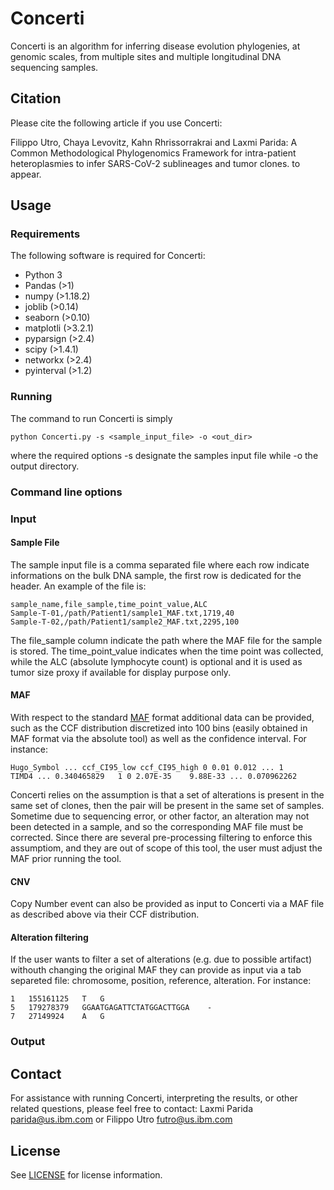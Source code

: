 # Concerti

Concerti is an algorithm for inferring disease evolution phylogenies, at genomic scales, from multiple sites and multiple longitudinal DNA sequencing samples.

## Citation

Please cite the following article if you use Concerti:

Filippo Utro, Chaya Levovitz, Kahn Rhrissorrakrai and Laxmi Parida: A Common Methodological Phylogenomics Framework for intra-patient heteroplasmies to infer SARS-CoV-2 sublineages and tumor clones. to appear.


## Usage

### Requirements

The following software is required for Concerti:

- Python 3
- Pandas (>1)
- numpy (>1.18.2)
- joblib (>0.14)
- seaborn (>0.10)
- matplotli (>3.2.1)
- pyparsign (>2.4)
- scipy (>1.4.1)
- networkx (>2.4)
- pyinterval (>1.2)


### Running
The command to run Concerti is simply

```
python Concerti.py -s <sample_input_file> -o <out_dir>
```
where the required options -s designate the samples input file while -o the output directory.


### Command line options


### Input

#### Sample File
The sample input file is a comma separated file where each row indicate informations on the bulk DNA sample, the first row is dedicated for the header. An example of the file is:

```
sample_name,file_sample,time_point_value,ALC
Sample-T-01,/path/Patient1/sample1_MAF.txt,1719,40
Sample-T-02,/path/Patient1/sample2_MAF.txt,2295,100
```
The file_sample column indicate the path where the MAF file for the sample is stored. The time_point_value indicates when the time point was collected, while the ALC (absolute lymphocyte count) is optional and it is used as tumor size proxy if available for display purpose only.

#### MAF 
With respect to the standard [MAF](https://docs.gdc.cancer.gov/Data/File_Formats/MAF_Format/) format additional data can be provided, such as the CCF distribution discretized into 100 bins (easily obtained in MAF format via the absolute tool) as well as the confidence interval. For instance:

```
Hugo_Symbol	... ccf_CI95_low ccf_CI95_high 0 0.01 0.012 ... 1
TIMD4 ... 0.340465829	1 0	2.07E-35	9.88E-33 ... 0.070962262
```

Concerti relies on the assumption is that a set of alterations is present in the same set of clones, then the pair will be present in the same set of samples. Sometime due to sequencing error, or other factor, an alteration may not been detected in a sample, and so the corresponding MAF file must be corrected. Since there are several pre-processing filtering to enforce this assumptiom, and they are out of scope of this tool, the user must adjust the MAF prior running the tool.

#### CNV
Copy Number event can also be provided as input to Concerti via a MAF file as described above via their CCF distribution.

#### Alteration filtering
If the user wants to filter a set of alterations (e.g. due to possible artifact) withouth changing the original MAF they can provide as input via a tab separeted file: chromosome, position, reference, alteration. For instance:

```
1	155161125	T	G
5	179278379	GGAATGAGATTCTATGGACTTGGA	-
7	27149924	A	G
```

### Output




## Contact

For assistance with running Concerti, interpreting the results, or other related questions, please feel free to contact: Laxmi Parida <parida@us.ibm.com> or Filippo Utro <futro@us.ibm.com>
## License

See [LICENSE](https://github.com/ComputationalGenomics/Concerti/blob/main/license) for license information.
